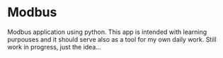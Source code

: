 # Modbus
Modbus application using python. This app is intended with learning purpouses and it should serve also as a tool for my own daily work. 
Still work in progress, just the idea...
